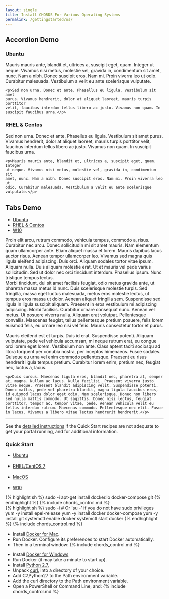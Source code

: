 ```yaml
---
layout: single
title: Install CHORDS For Various Operating Systems
permalink: /gettingstarted/os/
---
```


## Accordion Demo
<div id="accordion">
  <h3>Ubuntu</h3>
  <div>
    <p>Mauris mauris ante, blandit et, ultrices a, suscipit eget, quam. Integer
    ut neque. Vivamus nisi metus, molestie vel, gravida in, condimentum sit
    amet, nunc. Nam a nibh. Donec suscipit eros. Nam mi. Proin viverra leo ut
    odio. Curabitur malesuada. Vestibulum a velit eu ante scelerisque vulputate.</p>

    <p>Sed non urna. Donec et ante. Phasellus eu ligula. Vestibulum sit amet
    purus. Vivamus hendrerit, dolor at aliquet laoreet, mauris turpis porttitor
    velit, faucibus interdum tellus libero ac justo. Vivamus non quam. In
    suscipit faucibus urna.</p>
  </div>
  <h3>RHEL & Centos</h3>
  <div>
    <p>Sed non urna. Donec et ante. Phasellus eu ligula. Vestibulum sit amet
    purus. Vivamus hendrerit, dolor at aliquet laoreet, mauris turpis porttitor
    velit, faucibus interdum tellus libero ac justo. Vivamus non quam. In
    suscipit faucibus urna.</p>

    <p>Mauris mauris ante, blandit et, ultrices a, suscipit eget, quam. Integer
    ut neque. Vivamus nisi metus, molestie vel, gravida in, condimentum sit
    amet, nunc. Nam a nibh. Donec suscipit eros. Nam mi. Proin viverra leo ut
    odio. Curabitur malesuada. Vestibulum a velit eu ante scelerisque vulputate.</p>
  </div>
</div>

## Tabs Demo
<div id="tabs">
  <ul>
    <li><a href="#tabs-Ubuntu">Ubuntu</a></li>
    <li><a href="#tabs-RHEL">RHEL & Centos</a></li>
    <li><a href="#tabs-W10">W10</a></li>
  </ul>
  <div id="tabs-Ubuntu">
    Proin elit arcu, rutrum commodo, vehicula tempus, commodo a, risus. Curabitur nec arcu. Donec sollicitudin mi sit amet mauris. Nam elementum quam ullamcorper ante. Etiam aliquet massa et lorem. Mauris dapibus lacus auctor risus. Aenean tempor ullamcorper leo. Vivamus sed magna quis ligula eleifend adipiscing. Duis orci. Aliquam sodales tortor vitae ipsum. Aliquam nulla. Duis aliquam molestie erat. Ut et mauris vel pede varius sollicitudin. Sed ut dolor nec orci tincidunt interdum. Phasellus ipsum. Nunc tristique tempus lectus.
  </div>
  <div id="tabs-RHEL">
    Morbi tincidunt, dui sit amet facilisis feugiat, odio metus gravida ante, ut pharetra massa metus id nunc. Duis scelerisque molestie turpis. Sed fringilla, massa eget luctus malesuada, metus eros molestie lectus, ut tempus eros massa ut dolor. Aenean aliquet fringilla sem. Suspendisse sed ligula in ligula suscipit aliquam. Praesent in eros vestibulum mi adipiscing adipiscing. Morbi facilisis. Curabitur ornare consequat nunc. Aenean vel metus. Ut posuere viverra nulla. Aliquam erat volutpat. Pellentesque convallis. Maecenas feugiat, tellus pellentesque pretium posuere, felis lorem euismod felis, eu ornare leo nisi vel felis. Mauris consectetur tortor et purus.
  </div>
  <div id="tabs-W10">
    <p>Mauris eleifend est et turpis. Duis id erat. Suspendisse potenti. Aliquam vulputate, pede vel vehicula accumsan, mi neque rutrum erat, eu congue orci lorem eget lorem. Vestibulum non ante. Class aptent taciti sociosqu ad litora torquent per conubia nostra, per inceptos himenaeos. Fusce sodales. Quisque eu urna vel enim commodo pellentesque. Praesent eu risus hendrerit ligula tempus pretium. Curabitur lorem enim, pretium nec, feugiat nec, luctus a, lacus.</p>

    <p>Duis cursus. Maecenas ligula eros, blandit nec, pharetra at, semper at, magna. Nullam ac lacus. Nulla facilisi. Praesent viverra justo vitae neque. Praesent blandit adipiscing velit. Suspendisse potenti. Donec mattis, pede vel pharetra blandit, magna ligula faucibus eros, id euismod lacus dolor eget odio. Nam scelerisque. Donec non libero sed nulla mattis commodo. Ut sagittis. Donec nisi lectus, feugiat porttitor, tempor ac, tempor vitae, pede. Aenean vehicula velit eu tellus interdum rutrum. Maecenas commodo. Pellentesque nec elit. Fusce in lacus. Vivamus a libero vitae lectus hendrerit hendrerit.</p>

  </div>
</div>

----
See the [detailed instructions](control.html) if the Quick Start recipes are not adequate
to get your portal running, and for additional information.

### Quick Start
<ul class="nav nav-pills">
  <li class="active"><a data-toggle="tab" href="#ub">Ubuntu</a></li>
  <li><a data-toggle="tab" href="#centos7">RHEL/CentOS 7</a></li>
  <li><a data-toggle="tab" href="#macos">MacOS</a></li>
  <li><a data-toggle="tab" href="#w10">W10</a></li>
  <!--<li><a data-toggle="tab" href="#w7">W7</a></li> -->
</ul>

<div class="tab-content">

<div id="ub" class="tab-pane active">
{% highlight sh %}
sudo -i
apt-get install docker.io docker-compose git
{% endhighlight %}
{% include chords_control.md %}
</div>

<div id="centos7" class="tab-pane">
{% highlight sh %}
sudo -i # Or 'su -' if you do not have sudo privileges
yum -y install epel-release
yum -y install docker docker-compose
yum -y install git
systemctl enable docker
systemctl start docker
{% endhighlight %}
{% include chords_control.md %}
</div>
  
<div id="macos" class="tab-pane">
<ul>
<li>Install <a href="https://docs.docker.com/v17.09/docker-for-mac/install/">Docker for Mac</a>.</li>
<li>Run Docker. Configure its preferences to start Docker automatically. </li>
<li>Then in a terminal window:
{% include chords_control.md %}
</li>
</ul>
</div>
  
<div id="w10" class="tab-pane">
<ul>
<li>Install <a href="https://docs.docker.com/docker-for-windows/">Docker for Windows</a></li>
<li>Run Docker  (it may take a minute to start up).</li>
<li>Install <a href="https://www.python.org/downloads/windows/">Python 2.7.</a></li>
<li>Unpack <a href="https://curl.haxx.se/download.html">curl.</a> into a directory of your choice.</li>
<li>Add C:\Python27 to the Path environment variable.</li>
<li>Add the curl directory to the Path environment variable.</li>
<li>Open a PowerShell or Command Line, and:
{% include chords_control.md %} </li>
</ul>
</div>
  
<!-- Users don't use W7 anymore if there is a user who does I recommend a Virtual machine with a more updated OS -->
<!-- <div id="w7" class="tab-pane">
{% highlight sh %}
Docker engine
{% endhighlight %}
<ul><li> Now point your browser at the IP of the the system. <strong>Be sure to use http:// (not https://)</strong>.</li></ul>
</div> -->

</div>
<script>
$("#accordion").accordion();
$("#tabs").tabs();
</script>
    